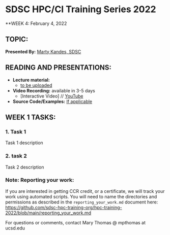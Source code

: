 # SDSC HPC/CI Training Series 2022

**WEEK 4: February 4, 2022

## TOPIC: 
**Presented By:** [Marty Kandes, SDSC](bioURL)

## READING AND PRESENTATIONS:
* **Lecture material:** 
   * [to be uploaded]()
* **Video Recording:** available in 3-5 days
   * [Interactive Video] // [YouTube](https://youtu.be/GlBqtLP4EHA)
* **Source Code/Examples:** [If applicable]()

## WEEK 1 TASKS:

### 1. Task 1
Task 1 description 


### 2. task 2
Task 2 description 

### Note: Reporting your work:
If you are interested in getting CCR credit, or a certificate, we will track your work using automated scripts.
You will need to name the directories and permissions as described in the ``reporting_your_work.md`` document here:
https://github.com/sdsc-hpc-training-org/hpc-training-2022/blob/main/reporting_your_work.md



For questions or comments, contact Mary Thomas @ mpthomas  at  ucsd.edu
